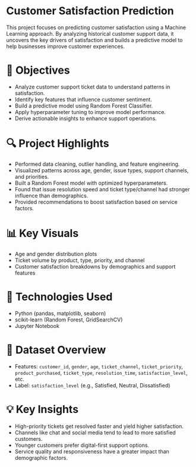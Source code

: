 # Customer Satisfaction Prediction

This project focuses on predicting customer satisfaction using a Machine Learning approach. By analyzing historical customer support data, it uncovers the key drivers of satisfaction and builds a predictive model to help businesses improve customer experiences.

# 🎯 Objectives

- Analyze customer support ticket data to understand patterns in satisfaction.
- Identify key features that influence customer sentiment.
- Build a predictive model using Random Forest Classifier.
- Apply hyperparameter tuning to improve model performance.
- Derive actionable insights to enhance support operations.

# 🔍 Project Highlights

- Performed data cleaning, outlier handling, and feature engineering.
- Visualized patterns across age, gender, issue types, support channels, and priorities.
- Built a Random Forest model with optimized hyperparameters.
- Found that issue resolution speed and ticket type/channel had stronger influence than demographics.
- Provided recommendations to boost satisfaction based on service factors.

# 📊 Key Visuals

- Age and gender distribution plots
- Ticket volume by product, type, priority, and channel
- Customer satisfaction breakdowns by demographics and support features

# 🧰 Technologies Used

- Python (pandas, matplotlib, seaborn)
- scikit-learn (Random Forest, GridSearchCV)
- Jupyter Notebook

# 📌 Dataset Overview

- Features: `customer_id`, `gender`, `age`, `ticket_channel`, `ticket_priority`, `product_purchased`, `ticket_type`, `resolution_time`, `satisfaction_level`, etc.
- Label: `satisfaction_level` (e.g., Satisfied, Neutral, Dissatisfied)

# 💡 Key Insights

- High-priority tickets get resolved faster and yield higher satisfaction.
- Channels like chat and social media tend to lead to more satisfied customers.
- Younger customers prefer digital-first support options.
- Service quality and responsiveness have a greater impact than demographic factors.

